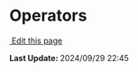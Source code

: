 # Operators

<section class="lesli-documentation-footer">
    <p><a target="blank" href="https://github.com/LesliTech/Lesli/tree/master/docs/ruby-on-rails/operators.md"><i class="ri-external-link-fill"></i>&nbsp;Edit this page</a><p/>
    <p><b>Last Update: </b>2024/09/29 22:45</p>
</section>

<!-- This code was automatically generated -->
<!-- to update this docs please run rake docs:build -->


